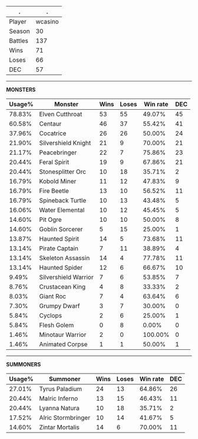 .|.
|-|-
Player|wcasino
Season|30
Battles|137
Wins|71
Loses|66
DEC|57

---
**MONSTERS**

Usage%|Monster|Wins|Loses|Win rate|DEC|
-|-|-|-|-|-|
78.83%|Elven Cutthroat|53|55|49.07%|45|
60.58%|Centaur|46|37|55.42%|41|
37.96%|Cocatrice|26|26|50.00%|24|
21.90%|Silvershield Knight|21|9|70.00%|21|
21.17%|Peacebringer|22|7|75.86%|23|
20.44%|Feral Spirit|19|9|67.86%|21|
20.44%|Stonesplitter Orc|10|18|35.71%|2|
16.79%|Kobold Miner|11|12|47.83%|9|
16.79%|Fire Beetle|13|10|56.52%|11|
16.79%|Spineback Turtle|10|13|43.48%|5|
16.06%|Water Elemental|10|12|45.45%|5|
14.60%|Pit Ogre|10|10|50.00%|8|
14.60%|Goblin Sorcerer|5|15|25.00%|1|
13.87%|Haunted Spirit|14|5|73.68%|11|
13.14%|Pirate Captain|7|11|38.89%|4|
13.14%|Skeleton Assassin|14|4|77.78%|11|
13.14%|Haunted Spider|12|6|66.67%|10|
9.49%|Silvershield Warrior|7|6|53.85%|7|
8.76%|Crustacean King|4|8|33.33%|2|
8.03%|Giant Roc|7|4|63.64%|6|
7.30%|Grumpy Dwarf|3|7|30.00%|0|
5.84%|Cyclops|2|6|25.00%|1|
5.84%|Flesh Golem|0|8|0.00%|0|
1.46%|Minotaur Warrior|2|0|100.00%|0|
1.46%|Animated Corpse|1|1|50.00%|1|

---
**SUMMONERS**

Usage%|Summoner|Wins|Loses|Win rate|DEC|
-|-|-|-|-|-|
27.01%|Tyrus Paladium|24|13|64.86%|26|
20.44%|Malric Inferno|13|15|46.43%|11|
20.44%|Lyanna Natura|10|18|35.71%|2|
17.52%|Alric Stormbringer|10|14|41.67%|5|
14.60%|Zintar Mortalis|14|6|70.00%|11|

